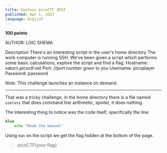 ```yaml
---
title: Useless picoCTF 2023
published: Apr 1, 2023
language: English
---
```


**100 points**

AUTHOR: LOIC SHEMA

Description
There's an interesting script in the user's home directory
The work computer is running SSH. We've been given a script which performs some basic calculations, explore the script and find a flag.
Hostname: saturn.picoctf.net
Port: //port number given to you
Username: picoplayer
Password: password

_Note:_ This challenge launches an instance on demand.

---

That was a tricky challenge, in the home directory there is a file named `useless` that does command line arithmetic, spoiler, it does nothing.

The interesting thing to notice was the code itself, specifically the line:

```bash
else
    echo "Read the manual"
```

Using `man` on the script we get the flag hidden at the bottom of the page.

> picoCTF{your flag}
